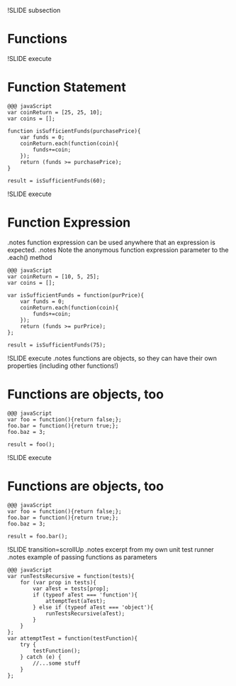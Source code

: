 !SLIDE subsection

# Functions #

!SLIDE execute

# Function Statement #

	@@@ javaScript
    var coinReturn = [25, 25, 10];
    var coins = [];

    function isSufficientFunds(purchasePrice){
        var funds = 0;
        coinReturn.each(function(coin){
            funds+=coin;
        });
        return (funds >= purchasePrice);
    }

    result = isSufficientFunds(60);

!SLIDE execute

# Function Expression #
.notes function expression can be used anywhere that an expression is expected.
.notes Note the anonymous function expression parameter to the .each() method

	@@@ javaScript
    var coinReturn = [10, 5, 25];
    var coins = [];

    var isSufficientFunds = function(purPrice){
        var funds = 0;
        coinReturn.each(function(coin){
            funds+=coin;
        });
        return (funds >= purPrice);
    };

    result = isSufficientFunds(75);


!SLIDE execute
.notes functions are objects, so they can have their own properties (including other functions!)

# Functions are objects, too #

	@@@ javaScript
    var foo = function(){return false;};
    foo.bar = function(){return true;};
    foo.baz = 3;

    result = foo();

!SLIDE execute

# Functions are objects, too #

	@@@ javaScript
    var foo = function(){return false;};
    foo.bar = function(){return true;};
    foo.baz = 3;

    result = foo.bar();

!SLIDE transition=scrollUp
.notes excerpt from my own unit test runner
.notes example of passing functions as parameters

    @@@ javaScript
    var runTestsRecursive = function(tests){
        for (var prop in tests){
            var aTest = tests[prop];
            if (typeof aTest === 'function'){
                attemptTest(aTest);
            } else if (typeof aTest === 'object'){
                runTestsRecursive(aTest);
            }
        }
    };
    var attemptTest = function(testFunction){
        try {
            testFunction();
        } catch (e) {
            //...some stuff
        }
    };

